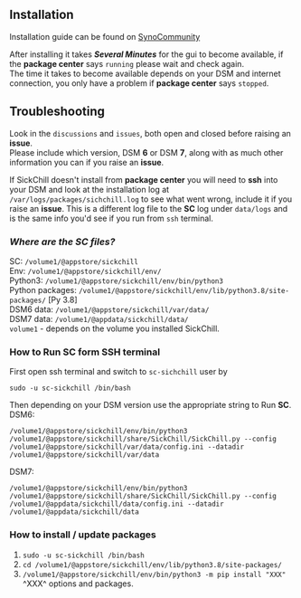 ## Installation
Installation guide can be found on [SynoCommunity](https://synocommunity.com)  

After installing it takes **_Several Minutes_** for the gui to become available, if the **package center** says `running` please wait and check again.   
The time it takes to become available depends on your DSM and internet connection, you only have a problem if **package center** says `stopped`.  

## Troubleshooting 
Look in the `discussions` and `issues`, both open and closed before raising an **issue**.  
Please include which version, DSM **6** or DSM **7**, along with as much other information you can if you raise an **issue**.  

If SickChill doesn't install from **package center** you will need to **ssh** into your DSM and look at the installation log at `/var/logs/packages/sichchill.log` to see what went wrong, include it if you raise an **issue**. This is a different log file to the **SC** log under `data/logs` and is the same info you'd see if you run from `ssh` terminal. 

### *Where are the **SC** files?*  
SC: `/volume1/@appstore/sickchill`  
Env: `/volume1/@appstore/sickchill/env/`  
Python3: `/volume1/@appstore/sickchill/env/bin/python3`  
Python packages: `/volume1/@appstore/sickchill/env/lib/python3.8/site-packages/` [Py 3.8]  
DSM6 data: `/volume1/@appstore/sickchill/var/data/`  
DSM7 data: `/volume1/@appdata/sickchill/data/`  
`volume1` - depends on the volume you installed SickChill.  

### How to Run **SC** form SSH terminal
First open ssh terminal and switch to `sc-sichchill` user by

    sudo -u sc-sickchill /bin/bash

Then depending on your DSM version use the appropriate string to Run **SC**.  
DSM6:

    /volume1/@appstore/sickchill/env/bin/python3 /volume1/@appstore/sickchill/share/SickChill/SickChill.py --config /volume1/@appstore/sickchill/var/data/config.ini --datadir /volume1/@appstore/sickchill/var/data

DSM7:

    /volume1/@appstore/sickchill/env/bin/python3 /volume1/@appstore/sickchill/share/SickChill/SickChill.py --config /volume1/@appdata/sickchill/data/config.ini --datadir /volume1/@appdata/sickchill/data

### How to install / update packages
   1. `sudo -u sc-sickchill /bin/bash`  
   2. `cd /volume1/@appstore/sickchill/env/lib/python3.8/site-packages/`  
   3. `/volume1/@appstore/sickchill/env/bin/python3 -m pip install "XXX"`  
	^XXX^ options and packages.